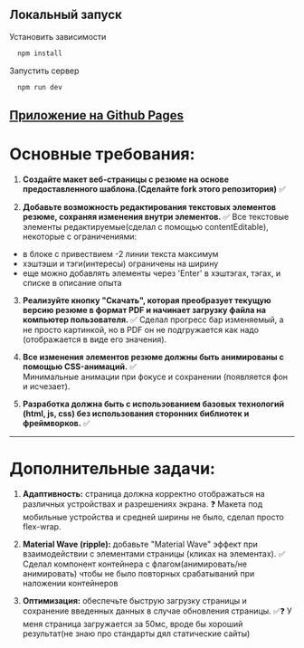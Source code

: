 ## Локальный запуск

Установить зависимости
```bash
  npm install
```
Запустить сервер

```bash
  npm run dev
```


## [Приложение на Github Pages](https://lovecloudzzz.github.io/front-end-entrance-exam/)

# Основные требования:

1. **Создайте макет веб-страницы с резюме на основе предоставленного шаблона.(Сделайте fork этого репозитория)** ✅

2. **Добавьте возможность редактирования текстовых элементов резюме, сохраняя изменения внутри элементов.** ✅
Все текстовые элементы редактируемые(сделал с помощью contentEditable), некоторые с ограничениями:
  * в блоке с привествием -2 линии текста максимум
  * хэштэши и тэги(интересы) ограничены на ширину
  * еще можно добавлять элементы через 'Enter' в хэштэгах, тэгах, и списке в описание опыта

3. **Реализуйте кнопку "Скачать", которая преобразует текущую версию резюме в формат PDF и начинает загрузку файла на компьютер пользователя.** ✅
Сделал прогресс бар изменяемый, а не просто картинкой, но в PDF он не подгружается как надо (отображается в виде его значения).

4. **Все изменения элементов резюме должны быть анимированы с помощью CSS-анимаций.** ✅  
   Минимальные анимации при фокусе и сохранении (появляется фон и исчезает).

5. **Разработка должна быть с использованием базовых технологий (html, js, css) без использования сторонних библиотек и фреймворков.** ✅

---

# Дополнительные задачи:

1. **Адаптивность:** страница должна корректно отображаться на различных устройствах и разрешениях экрана. ❓️
Макета под мобильные устройства и средней ширины не было, сделал просто flex-wrap.


2. **Material Wave (ripple):** добавьте "Material Wave" эффект при взаимодействии с элементами страницы (кликах на элементах). ✅
Сделал компонент контейнера с флагом(анимировать/не анимировать) чтобы не было повторных срабатываний при наложении контейнеров

3. **Оптимизация:** обеспечьте быструю загрузку страницы и сохранение введенных данных в случае обновления страницы. ✅❓️
У меня страница загружается за 50мс, вроде бы хороший результат(не знаю про стандарты дял статические сайты)
